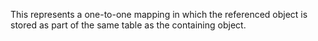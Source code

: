 This represents a one-to-one mapping in which the referenced object is stored as part of the same table as the containing object.